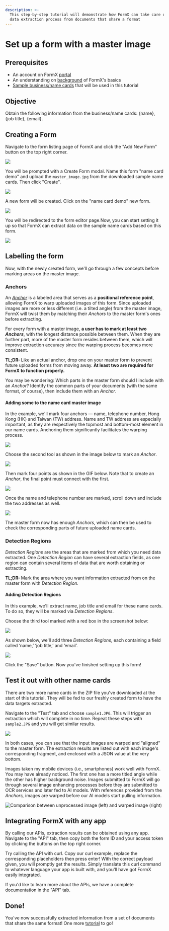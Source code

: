 ```yaml
---
description: >-
  This step-by-step tutorial will demonstrate how FormX can take care of the
  data extraction process from documents that share a format
---
```


# Set up a form with a master image

## Prerequisites

* An account on FormX [portal](https://formextractor.oursky.com/)
* An understanding on [background](../background.md) of FormX's basics
* [Sample business/name cards](https://drive.google.com/drive/folders/1DUEMq6uoKQmFWw-gI9gMXrGyW3VLKIAt?usp=sharing) that will be used in this tutorial

## Objective

Obtain the following information from the business/name cards: {name}, {job title}, {email}.

## Creating a Form

Navigate to the form listing page of FormX and click the "Add New Form" button on the top right corner.

![](../.gitbook/assets/screenshot-2020-09-10-at-3.58.36-pm.png)



You will be prompted with a Create Form modal. Name this form "name card demo" and upload the `master_image.jpg` from the downloaded sample name cards. Then click "Create".

![](../.gitbook/assets/screenshot-2020-09-10-at-4.02.40-pm.png)

A new form will be created. Click on the "name card demo" new form.

![](../.gitbook/assets/screenshot-2020-09-10-at-4.07.16-pm.png)

You will be redirected to the form editor page.Now, you can start setting it up so that FormX can extract data on the sample name cards based on this form.

![](../.gitbook/assets/screenshot-2020-09-10-at-6.15.08-pm.png)

## Labelling the form

Now, with the newly created form, we'll go through a few concepts before marking areas on the master image.

### Anchors

An [_Anchor_](../features/labeller/anchor.md) is a labeled area that serves as a **positional reference point**, allowing FormX to warp uploaded images of this form. Since uploaded images are more or less different \(i.e. a tilted angle\) from the master image, FormX will twist them by matching their _Anchors_ to the master form's ones before extracting.

For every form with a master image, **a user has to mark at least two** _**Anchors**_, with the longest distance possible between them. When they are further part, more of the master form resides between them, which will improve extraction accuracy since the warping process becomes more consistent. 

**TL;DR:** Like an actual anchor, drop one on your master form to prevent future uploaded forms from moving away. **At least two are required for FormX to function properly.**

You may be wondering: Which parts in the master form should I include with an _Anchor_? Identify the common parts of your documents \(with the same format, of course\), then include them with an _Anchor_.

#### Adding some to the name card master image

In the example, we'll mark four anchors — name, telephone number, Hong Kong \(HK\) and Taiwan \(TW\) address. Name and TW address are especially important, as they are respectively the topmost and bottom-most element in our name cards. Anchoring them significantly facilitates the warping process.

![](../.gitbook/assets/screenshot-2020-09-11-at-2.58.51-pm.png)

Choose the second tool as shown in the image below to mark an _Anchor_.

![](../.gitbook/assets/screenshot-2020-09-10-at-7.32.18-pm%20%281%29.png)

Then mark four points as shown in the GIF below. Note that to create an _Anchor_, the final point must connect with the first.

![](../.gitbook/assets/1.gif)

Once the name and telephone number are marked, scroll down and include the two addresses as well.

![](../.gitbook/assets/2.gif)

The master form now has enough _Anchors_, which can then be used to check the corresponding parts of future uploaded name cards.

### Detection Regions

_Detection Regions_ are the areas that are marked from which you need data extracted. One _Detection Region_ can have several extraction fields, as one region can contain several items of data that are worth obtaining or extracting.

**TL;DR:** Mark the area where you want information extracted from on the master form with _Detection Region._

#### Adding Detection Regions

In this example, we'll extract name, job title and email for these name cards. To do so, they will be marked via _Detection Regions_.

Choose the third tool marked with a red box in the screenshot below:

![](../.gitbook/assets/screenshot-2020-09-11-at-2.58.51-pm%20%281%29.png)

As shown below, we'll add three _Detection Regions,_ each containing a field called ‘name,’ ‘job title,’ and ‘email’.

![](../.gitbook/assets/replace.gif)

Click the "Save" button. Now you've finished setting up this form!

## Test it out with other name cards

There are two more name cards in the ZIP file you've downloaded at the start of this tutorial. They will be fed to our freshly created form to have the data targets extracted.

Navigate to the "Test" tab and choose `sample1.JPG`. This will trigger an extraction which will complete in no time. Repeat these steps with `sample2.JPG` and you will get similar results.

![](../.gitbook/assets/ezgif-1-4979681fccb4%20%281%29.gif)

In both cases, you can see that the input images are warped and "aligned" to the master form. The extraction results are listed out with each image's corresponding fragment, and enclosed with a JSON value at the very bottom.

Images taken my mobile devices \(i.e., smartphones\) work well with FormX. You may have already noticed. The first one has a more titled angle while the other has higher background noise. Images submitted to FormX will go through several image enhancing processes before they are submitted to OCR services and later fed to AI models. With references provided from the _Anchors,_ images are warped before our AI models start pulling information.

![Comparison between unprocessed image \(left\) and warped image \(right\)](../.gitbook/assets/screenshot-2020-09-11-at-4.37.28-pm.png)

## Integrating FormX with any app

By calling our APIs, extraction results can be obtained using any app. Navigate to the "API" tab, then copy both the form ID and your access token by clicking the buttons on the top right corner. 

Try calling the API with curl. Copy our curl example, replace the corresponding placeholders then press enter! With the correct payload given, you will promptly get the results. Simply translate this curl command to whatever language your app is built with, and you'll have got FormX easily integrated.

If you'd like to learn more about the APIs, we have a complete documentation in the "API" tab.

## Done!

You've now successfully extracted information from a set of documents that share the same format! One more [tutorial](set-up-a-form-without-master-image.md) to go!

